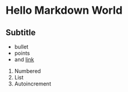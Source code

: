 # Hello Markdown World

## Subtitle

* bullet
* points
* and [link](https://edumaven.com/)

1. Numbered
1. List
1. Autoincrement
